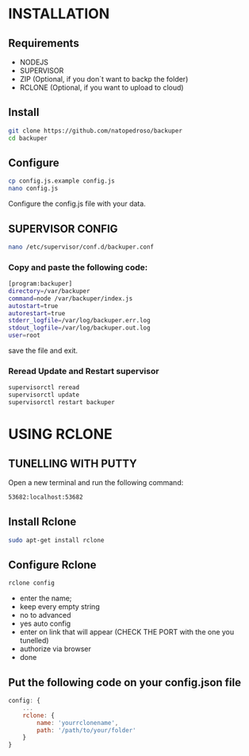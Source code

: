 # INSTALLATION

## Requirements
- NODEJS
- SUPERVISOR
- ZIP (Optional, if you don´t want to backp the folder)
- RCLONE (Optional, if you want to upload to cloud)

## Install
```bash
git clone https://github.com/natopedroso/backuper
cd backuper
```

## Configure
```bash
cp config.js.example config.js
nano config.js
```
Configure the config.js file with your data.

## SUPERVISOR CONFIG
```bash
nano /etc/supervisor/conf.d/backuper.conf
```

### Copy and paste the following code:
```bash
[program:backuper]
directory=/var/backuper
command=node /var/backuper/index.js
autostart=true
autorestart=true
stderr_logfile=/var/log/backuper.err.log
stdout_logfile=/var/log/backuper.out.log
user=root
```
save the file and exit.

### Reread Update and Restart supervisor
```bash
supervisorctl reread
supervisorctl update
supervisorctl restart backuper
```

# USING RCLONE

## TUNELLING WITH PUTTY
Open a new terminal and run the following command:
```bash
53682:localhost:53682
```

## Install Rclone
```bash
sudo apt-get install rclone
```


## Configure Rclone
```bash
rclone config
```
- enter the name;
- keep every empty string
- no to advanced
- yes auto config 
- enter on link that will appear (CHECK THE PORT with the one you tunelled)
- authorize via browser
- done

## Put the following code on your config.json file
```javascript
config: {
    ...
    rclone: {
        name: 'yourrclonename',
        path: '/path/to/your/folder'
    }
}
```






